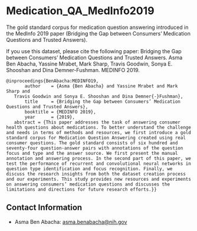 # Medication_QA_MedInfo2019

The gold standard corpus for medication question answering introduced in the MedInfo 2019 paper (Bridging the Gap between Consumers’ Medication Questions and Trusted Answers). 


If you use this dataset, please cite the following paper: 
  Bridging the Gap between Consumers’ Medication Questions and Trusted Answers. Asma Ben Abacha, Yassine Mrabet, Mark Sharp, Travis  Goodwin, Sonya E. Shooshan and Dina Demner-Fushman. MEDINFO 2019.   

	@inproceedings{BenAbacha:MEDINFO19, 
		   author    = {Asma {Ben Abacha} and Yassine Mrabet and Mark Sharp and
       Travis Goodwin and Sonya E. Shooshan and Dina Demner{-}Fushman},    
		   title     = {Bridging the Gap between Consumers’ Medication Questions and Trusted Answers}, 
		   booktitle = {MEDINFO 2019},   
		   year      = {2019}, 
       abstract = {This paper addresses the task of answering consumer health questions about medications. To better understand the challenge and needs in terms of methods and resources, we first introduce a gold standard corpus for Medication Question Answering created using real consumer questions. The gold standard consists of six hundred and seventy-four question-answer pairs with annotations of the question focus and type and the answer source. We first present the manual annotation and answering process. In the second part of this paper, we test the performance of recurrent and convolutional neural networks in question type identification and focus recognition. Finally, we discuss the research insights from both the dataset creation process and our experiments. This study provides new resources and experiments on answering consumers’ medication questions and discusses the limitations and directions for future research efforts.}}  

Contact Information
-------------------
- Asma Ben Abacha: asma.benabacha@nih.gov
